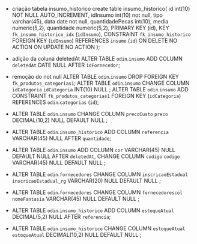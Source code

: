 * criação tabela insumo_historico
    create table insumo_historico(
	id int(10) NOT NULL AUTO_INCREMENT,
    idInsumo int(10) not null,
    tipo varchar(45),
    data date not null,
    quantidadePecas int(10),
    media numeric(5,2),
    quantidade numeric(5,2),
     PRIMARY KEY (id),
     KEY `fk_insumo_historico_idx` (`idInsumo`),
  CONSTRAINT `fk_insumo_historico` FOREIGN KEY (`idInsumo`) REFERENCES `insumo` (`id`) ON DELETE NO ACTION ON UPDATE NO ACTION
    );

* adição da coluna deletedAt
    ALTER TABLE `odin`.`insumo` 
    ADD COLUMN `deletedAt` DATE NULL AFTER `idFornecedor`;

* remoção do not null
    ALTER TABLE `odin`.`insumo` 
    DROP FOREIGN KEY `fk_produtos_categorias1`;
    ALTER TABLE `odin`.`insumo` 
    CHANGE COLUMN `idCategoria` `idCategoria` INT(10) NULL ;
    ALTER TABLE `odin`.`insumo` 
    ADD CONSTRAINT `fk_produtos_categorias1`
  FOREIGN KEY (`idCategoria`)
  REFERENCES `odin`.`categorias` (`id`);


* 
    ALTER TABLE `odin`.`insumo` 
    CHANGE COLUMN `precoCusto` `preco` DECIMAL(10,2) NULL DEFAULT NULL ;


*   
    ALTER TABLE `odin`.`insumo_historico` 
    ADD COLUMN `referencia` VARCHAR(45) NULL AFTER `quantidade`;

* 
    ALTER TABLE `odin`.`insumo` 
    ADD COLUMN `cor` VARCHAR(45) NULL DEFAULT NULL AFTER `deletedAt`,
    CHANGE COLUMN `codigo` `codigo` VARCHAR(45) NULL DEFAULT NULL ;

* 
    ALTER TABLE `odin`.`fornecedores` 
    CHANGE COLUMN `inscricaoEstadual` `inscricaoEstadual_rg` VARCHAR(20) NULL DEFAULT NULL ;

*   
    ALTER TABLE `odin`.`fornecedores` 
    CHANGE COLUMN `fornecedorescol` `nomeFantasia` VARCHAR(45) NULL DEFAULT NULL ;

*   
    ALTER TABLE `odin`.`insumo_historico` 
    ADD COLUMN `estoqueAtual` DECIMAL(5,2) NULL AFTER `referencia`;

*   
    ALTER TABLE `odin`.`insumo_historico` 
    CHANGE COLUMN `estoqueAtual` `estoqueAtual` DECIMAL(10,2) NULL DEFAULT NULL ;
